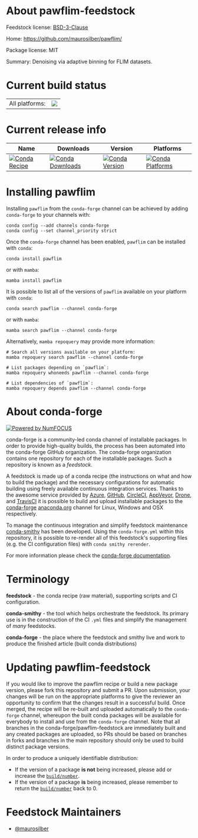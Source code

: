 About pawflim-feedstock
=======================

Feedstock license: [BSD-3-Clause](https://github.com/conda-forge/pawflim-feedstock/blob/main/LICENSE.txt)

Home: https://github.com/maurosilber/pawflim/

Package license: MIT

Summary: Denoising via adaptive binning for FLIM datasets.

Current build status
====================


<table><tr><td>All platforms:</td>
    <td>
      <a href="https://dev.azure.com/conda-forge/feedstock-builds/_build/latest?definitionId=21250&branchName=main">
        <img src="https://dev.azure.com/conda-forge/feedstock-builds/_apis/build/status/pawflim-feedstock?branchName=main">
      </a>
    </td>
  </tr>
</table>

Current release info
====================

| Name | Downloads | Version | Platforms |
| --- | --- | --- | --- |
| [![Conda Recipe](https://img.shields.io/badge/recipe-pawflim-green.svg)](https://anaconda.org/conda-forge/pawflim) | [![Conda Downloads](https://img.shields.io/conda/dn/conda-forge/pawflim.svg)](https://anaconda.org/conda-forge/pawflim) | [![Conda Version](https://img.shields.io/conda/vn/conda-forge/pawflim.svg)](https://anaconda.org/conda-forge/pawflim) | [![Conda Platforms](https://img.shields.io/conda/pn/conda-forge/pawflim.svg)](https://anaconda.org/conda-forge/pawflim) |

Installing pawflim
==================

Installing `pawflim` from the `conda-forge` channel can be achieved by adding `conda-forge` to your channels with:

```
conda config --add channels conda-forge
conda config --set channel_priority strict
```

Once the `conda-forge` channel has been enabled, `pawflim` can be installed with `conda`:

```
conda install pawflim
```

or with `mamba`:

```
mamba install pawflim
```

It is possible to list all of the versions of `pawflim` available on your platform with `conda`:

```
conda search pawflim --channel conda-forge
```

or with `mamba`:

```
mamba search pawflim --channel conda-forge
```

Alternatively, `mamba repoquery` may provide more information:

```
# Search all versions available on your platform:
mamba repoquery search pawflim --channel conda-forge

# List packages depending on `pawflim`:
mamba repoquery whoneeds pawflim --channel conda-forge

# List dependencies of `pawflim`:
mamba repoquery depends pawflim --channel conda-forge
```


About conda-forge
=================

[![Powered by
NumFOCUS](https://img.shields.io/badge/powered%20by-NumFOCUS-orange.svg?style=flat&colorA=E1523D&colorB=007D8A)](https://numfocus.org)

conda-forge is a community-led conda channel of installable packages.
In order to provide high-quality builds, the process has been automated into the
conda-forge GitHub organization. The conda-forge organization contains one repository
for each of the installable packages. Such a repository is known as a *feedstock*.

A feedstock is made up of a conda recipe (the instructions on what and how to build
the package) and the necessary configurations for automatic building using freely
available continuous integration services. Thanks to the awesome service provided by
[Azure](https://azure.microsoft.com/en-us/services/devops/), [GitHub](https://github.com/),
[CircleCI](https://circleci.com/), [AppVeyor](https://www.appveyor.com/),
[Drone](https://cloud.drone.io/welcome), and [TravisCI](https://travis-ci.com/)
it is possible to build and upload installable packages to the
[conda-forge](https://anaconda.org/conda-forge) [anaconda.org](https://anaconda.org/)
channel for Linux, Windows and OSX respectively.

To manage the continuous integration and simplify feedstock maintenance
[conda-smithy](https://github.com/conda-forge/conda-smithy) has been developed.
Using the ``conda-forge.yml`` within this repository, it is possible to re-render all of
this feedstock's supporting files (e.g. the CI configuration files) with ``conda smithy rerender``.

For more information please check the [conda-forge documentation](https://conda-forge.org/docs/).

Terminology
===========

**feedstock** - the conda recipe (raw material), supporting scripts and CI configuration.

**conda-smithy** - the tool which helps orchestrate the feedstock.
                   Its primary use is in the construction of the CI ``.yml`` files
                   and simplify the management of *many* feedstocks.

**conda-forge** - the place where the feedstock and smithy live and work to
                  produce the finished article (built conda distributions)


Updating pawflim-feedstock
==========================

If you would like to improve the pawflim recipe or build a new
package version, please fork this repository and submit a PR. Upon submission,
your changes will be run on the appropriate platforms to give the reviewer an
opportunity to confirm that the changes result in a successful build. Once
merged, the recipe will be re-built and uploaded automatically to the
`conda-forge` channel, whereupon the built conda packages will be available for
everybody to install and use from the `conda-forge` channel.
Note that all branches in the conda-forge/pawflim-feedstock are
immediately built and any created packages are uploaded, so PRs should be based
on branches in forks and branches in the main repository should only be used to
build distinct package versions.

In order to produce a uniquely identifiable distribution:
 * If the version of a package **is not** being increased, please add or increase
   the [``build/number``](https://docs.conda.io/projects/conda-build/en/latest/resources/define-metadata.html#build-number-and-string).
 * If the version of a package **is** being increased, please remember to return
   the [``build/number``](https://docs.conda.io/projects/conda-build/en/latest/resources/define-metadata.html#build-number-and-string)
   back to 0.

Feedstock Maintainers
=====================

* [@maurosilber](https://github.com/maurosilber/)

